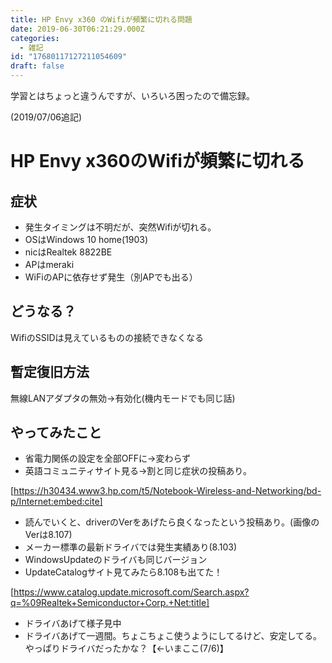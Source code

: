 ```yaml
---
title: HP Envy x360 のWifiが頻繁に切れる問題
date: 2019-06-30T06:21:29.000Z
categories:
  - 雑記
id: "17680117127211054609"
draft: false
---
```

学習とはちょっと違うんですが、いろいろ困ったので備忘録。

(2019/07/06追記)

# HP Envy x360のWifiが頻繁に切れる
## 症状

 - 発生タイミングは不明だが、突然Wifiが切れる。
 - OSはWindows 10 home(1903)
 - nicはRealtek 8822BE
 - APはmeraki
 - WiFiのAPに依存せず発生（別APでも出る）

## どうなる？
 WifiのSSIDは見えているものの接続できなくなる

## 暫定復旧方法
無線LANアダプタの無効→有効化(機内モードでも同じ話)

## やってみたこと
  - 省電力関係の設定を全部OFFに→変わらず
  - 英語コミュニティサイト見る→割と同じ症状の投稿あり。

[https://h30434.www3.hp.com/t5/Notebook-Wireless-and-Networking/bd-p/Internet:embed:cite]

  - 読んでいくと、driverのVerをあげたら良くなったという投稿あり。(画像のVerは8.107)
  - メーカー標準の最新ドライバでは発生実績あり(8.103)
  - WindowsUpdateのドライバも同じバージョン
  - UpdateCatalogサイト見てみたら8.108も出てた！

[https://www.catalog.update.microsoft.com/Search.aspx?q=%09Realtek+Semiconductor+Corp.+Net:title]

  - ドライバあげて様子見中
  - ドライバあげて一週間。ちょこちょこ使うようにしてるけど、安定してる。やっぱりドライバだったかな？【←いまここ(7/6)】

